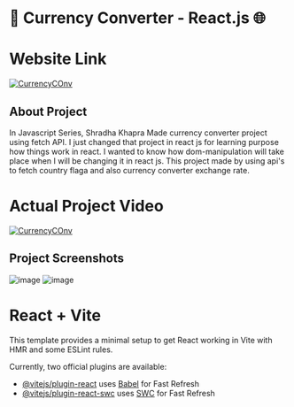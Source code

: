 # 💱 Currency Converter - React.js 🌐

# Website Link
[![CurrencyCOnv](https://img.shields.io/badge/Click_Here-App_Demo_Video_App-blue)](https://currency-converter-react-js-eight.vercel.app/)

## About  Project
In Javascript Series, Shradha Khapra Made currency converter project using fetch API. I just changed that project in react js for learning purpose how things work in react.
I wanted to know how dom-manipulation will take place when I will be changing it in react js.
This project made by using api's to fetch country flaga and also currency converter exchange rate.

# Actual Project Video
[![CurrencyCOnv](https://img.shields.io/badge/Click_Here-App_Demo_Video_App-blue)]([https://currency-converter-react-js-eight.vercel.app/](https://www.youtube.com/watch?v=CyGodpqcid4&t=3983s&pp=ygUOc2hyYWRoYSBraGFwcmE%3D))


## Project Screenshots
![image](https://github.com/skp3214/currency-converter-ReactJs/assets/95349420/dda98f84-f4b0-4cbb-9808-1a96811fd74b)
![image](https://github.com/skp3214/currency-converter-ReactJs/assets/95349420/3bfbb14a-db11-40e0-a854-7b404e316432)





# React + Vite

This template provides a minimal setup to get React working in Vite with HMR and some ESLint rules.

Currently, two official plugins are available:

- [@vitejs/plugin-react](https://github.com/vitejs/vite-plugin-react/blob/main/packages/plugin-react/README.md) uses [Babel](https://babeljs.io/) for Fast Refresh
- [@vitejs/plugin-react-swc](https://github.com/vitejs/vite-plugin-react-swc) uses [SWC](https://swc.rs/) for Fast Refresh
